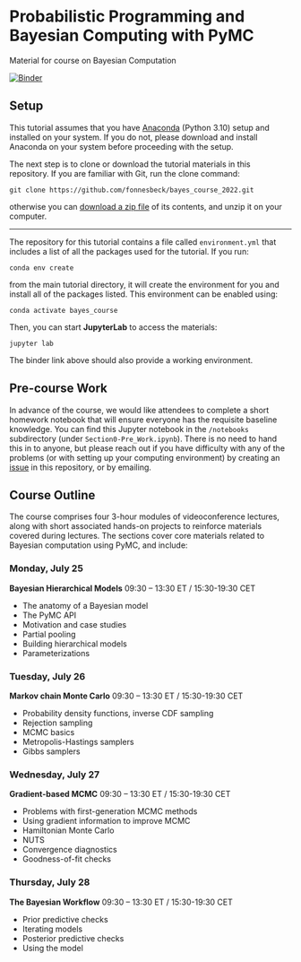 # Probabilistic Programming  and Bayesian Computing with PyMC

Material for course on Bayesian Computation

[![Binder](https://mybinder.org/badge_logo.svg)](https://mybinder.org/v2/gh/fonnesbeck/bayes_course_2022/main) 

## Setup

This tutorial assumes that you have [Anaconda](https://www.anaconda.com/products/individual#download-section) (Python 3.10) setup and installed on your system. If you do not, please download and install Anaconda on your system before proceeding with the setup.

The next step is to clone or download the tutorial materials in this repository. If you are familiar with Git, run the clone command:

    git clone https://github.com/fonnesbeck/bayes_course_2022.git

otherwise you can [download a zip file](https://github.com/fonnesbeck/bayes_course_2022/archive/main.zip) of its contents, and unzip it on your computer.
***
The repository for this tutorial contains a file called `environment.yml` that includes a list of all the packages used for the tutorial. If you run:

    conda env create

from the main tutorial directory, it will create the environment for you and install all of the packages listed. This environment can be enabled using:

    conda activate bayes_course

Then, you can start **JupyterLab** to access the materials:

    jupyter lab

The binder link above should also provide a working environment.

## Pre-course Work

In advance of the course, we would like attendees to complete a short homework notebook that will ensure everyone has the requisite baseline knowledge. You can find this Jupyter notebook in the `/notebooks` subdirectory (under `Section0-Pre_Work.ipynb`). There is no need to hand this in to anyone, but please reach out if you have difficulty with any of the problems (or with setting up your computing environment) by creating an [issue](https://github.com/fonnesbeck/bayes_course_2022/issues) in this repository, or by emailing.

## Course Outline

The course comprises four 3-hour modules of videoconference lectures, along with short associated hands-on projects to reinforce materials covered during lectures. The sections cover core materials related to Bayesian computation using PyMC, and include:

### Monday, July 25

**Bayesian Hierarchical Models** 09:30 – 13:30 ET / 15:30-19:30 CET
- The anatomy of a Bayesian model
- The PyMC API
- Motivation and case studies
- Partial pooling
- Building hierarchical models
- Parameterizations

### Tuesday, July 26

**Markov chain Monte Carlo** 09:30 – 13:30 ET / 15:30-19:30 CET
- Probability density functions, inverse CDF sampling
- Rejection sampling
- MCMC basics
- Metropolis-Hastings samplers
- Gibbs samplers

### Wednesday, July 27

**Gradient-based MCMC** 09:30 – 13:30 ET / 15:30-19:30 CET
- Problems with first-generation MCMC methods
- Using gradient information to improve MCMC
- Hamiltonian Monte Carlo
- NUTS
- Convergence diagnostics
- Goodness-of-fit checks


### Thursday, July 28

**The Bayesian Workflow** 09:30 – 13:30 ET / 15:30-19:30 CET
- Prior predictive checks
- Iterating models
- Posterior predictive checks
- Using the model
